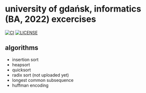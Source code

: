 # university of gdańsk, informatics (BA, 2022) excercises

[![CI](https://github.com/rudolf-slusarski/informatics/actions/workflows/general.yml/badge.svg)](https://github.com/rudolf-slusarski/informatics/actions/workflows/general.yml)
[![LICENSE](https://img.shields.io/github/license/rudolf-slusarski/informatics)](./LICENSE)

## algorithms

- insertion sort
- heapsort
- quicksort
- radix sort (not uploaded yet)
- longest common subsequence
- huffman encoding
<!-- 
## data structures

- linked lists (not uploaded yet)
- binary search trees
- red-black trees (not uploaded yet) -->
